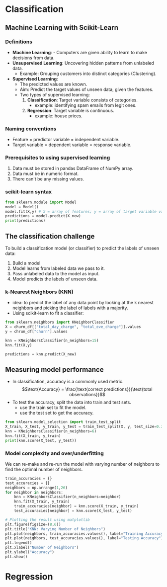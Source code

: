 # Classification

## Machine Learning with Scikit-Learn

### Definitions
- **Machine Learning**: - Computers are given ability to learn to make decisions from data.
- **Unsupervised Learning**: Uncovering hidden patterns from unlabeled data.
    - Example: Grouping customers into distinct categories (Clustering).
- **Supervised Learning**:
    - The predicted values are known.
    - Aim: Predict the target values of unseen data, given the features. 
    - Two types of supervised learning:
        1. **Classification**: Target variable consists of categories.
            - example: identifying spam emails from legit ones. 
        1. **Regression**: Target variable is continuous. 
            - example: house prices.

### Naming conventions
- Feature = predictor variable = independent variable.
- Target variable = dependent variable = response variable.

### Prerequisites to using supervised learning
1. Data must be stored in pandas DataFrame of NumPy array.
1. Data must be in numeric format.
1. There can't be any missing values.

### scikit-learn syntax
```python
from sklearn.module import Model
model = Model()
model.fit(X,y) # X = array of features; y = array of target variable values
predictions = model.predict(X_new)
print(predictions)
```

## The classification challenge
To build a classification model (or classifier) to predict the labels of unseen data:
1. Build a model
1. Model learns from labeled data we pass to it.
1. Pass unlabeled data to the model as input.
1. Model predicts the labels of unseen data.

### k-Nearest Neighbors (KNN)
- idea: to predict the label of any data point by looking at the k nearest neighbors and picking the label of labels with a majority.
- Using scikit-learn to fit a classifier:
```python
from sklearn.neighbors import KNeighborClassifier
X = churn_df[["total_day_charge", "total_eve_charge"]].values
y = chrun_df["churn"].values

knn = KNeighborsClassifier(n_neighbors=15)
knn.fit(X,y)

predictions = knn.predict(X_new)
```

## Measuring model performance
- In classification, accuracy is a commonly used metric.
 $$\text{Accuracy} = \frac{\text{correct predictions}}{\text{total observations}}$$
- To test the accuracy, split the data into train and test sets.
    - use the train set to fit the model.
    - use the test set to get the accuracy.
```python
from sklearn.model_selection import train_test_split
X_train, X_test, y_train, y_test = train_test_split(X, y, test_size=0.3, random_state=21, stratify=y)
knn = KNeighborsClassifier(n_neighbors=6)
knn.fit(X_train, y_train)
print(knn.score(X_test, y_test))
```

### Model complexity and over/underfitting
We can re-make and re-run the model with varying number of neighbors to find the optimal number of neighbors. 
```python
train_accuracies = {}
test_accuracies = {}
neighbors = np.arrange(1,26)
for neighbor in neighbors:
    knn = KNeighborsClassifier(n_neighbors=neighbor)
    knn.fit(X_train, y_train)
    train_accuracies[neighbor] = knn.score(X_train, y_train)
    test_accuracies[neighbor] = knn.score(X_test, y_test)

# Plotting the result using matplotlib
plt.figure(figsize=(8,6))
plt.title("KNN: Varying Number of Neighbors")
plt.plot(neighbors, train_accuracies.values(), label="Training Accuracy")
plt.plot(neighbors, test_accuracies.values(), label="Testing Accuracy")
plt.legend()
plt.xlabel("Number of Neighbors")
plt.ylabel("Accuracy")
plt.show()
```
<div style="page-break-after: always"></div>

# Regression
